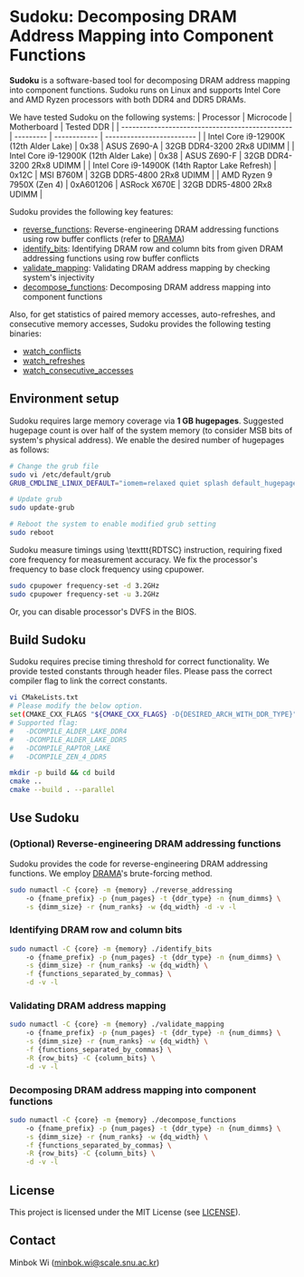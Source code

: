 # Sudoku: Decomposing DRAM Address Mapping into Component Functions

**Sudoku** is a software-based tool for decomposing DRAM address mapping into component functions. 
Sudoku runs on Linux and supports Intel Core and AMD Ryzen processors with both DDR4 and DDR5 DRAMs.

We have tested Sudoku on the following systems:
| Processor                                       | Microcode | Motherboard  | Tested DDR                |
| ----------------------------------------------- | --------- | ------------ | ------------------------- |
| Intel Core i9-12900K (12th Alder Lake)          | 0x38      | ASUS Z690-A  | 32GB DDR4-3200 2Rx8 UDIMM |
| Intel Core i9-12900K (12th Alder Lake)          | 0x38      | ASUS Z690-F  | 32GB DDR4-3200 2Rx8 UDIMM |
| Intel Core i9-14900K (14th Raptor Lake Refresh) | 0x12C     | MSI B760M    | 32GB DDR5-4800 2Rx8 UDIMM |
| AMD Ryzen 9 7950X (Zen 4)                       | 0xA601206 | ASRock X670E | 32GB DDR5-4800 2Rx8 UDIMM |

Sudoku provides the following key features:
* [reverse_functions](./sudoku/reverse_functions.cc): Reverse-engineering DRAM addressing functions using row buffer conflicts (refer to [DRAMA](https://github.com/isec-tugraz/drama))
* [identify_bits](./sudoku/identify_bits.cc): Identifying DRAM row and column bits from given DRAM addressing functions using row buffer conflicts
* [validate_mapping](./sudoku/validate_mapping.cc): Validating DRAM address mapping by checking system's injectivity
* [decompose_functions](./sudoku/decompose_functions.cc): Decomposing DRAM address mapping into component functions

Also, for get statistics of paired memory accesses, auto-refreshes, and consecutive memory accesses, Sudoku provides the following testing binaries:
* [watch_conflicts](./sudoku/testing/watch_conflicts.cc)
* [watch_refreshes](./sudoku/testing/watch_refreshes.cc)
* [watch_consecutive_accesses](./sudoku/testing/watch_consecutive_accesses.cc)

## Environment setup

Sudoku requires large memory coverage via **1 GB hugepages**. 
Suggested hugepage count is over half of the system memory (to consider MSB bits of system's physical address).
We enable the desired number of hugepages as follows:

```bash
# Change the grub file
sudo vi /etc/default/grub
GRUB_CMDLINE_LINUX_DEFAULT="iomem=relaxed quiet splash default_hugepagesz=1G hugepagesz=1G hugepages={num-hugepages}"

# Update grub
sudo update-grub

# Reboot the system to enable modified grub setting
sudo reboot
```

Sudoku measure timings using \texttt{RDTSC} instruction, requiring fixed core frequency for measurement accuracy. 
We fix the processor's frequency to base clock frequency using cpupower.

```bash
sudo cpupower frequency-set -d 3.2GHz
sudo cpupower frequency-set -u 3.2GHz
```

Or, you can disable processor's DVFS in the BIOS.

## Build Sudoku

Sudoku requires precise timing threshold for correct functionality. 
We provide tested constants through header files. 
Please pass the correct compiler flag to link the correct constants.

```bash
vi CMakeLists.txt
# Please modify the below option.
set(CMAKE_CXX_FLAGS "${CMAKE_CXX_FLAGS} -D{DESIRED_ARCH_WITH_DDR_TYPE}")
# Supported flag:
#   -DCOMPILE_ALDER_LAKE_DDR4
#   -DCOMPILE_ALDER_LAKE_DDR5
#   -DCOMPILE_RAPTOR_LAKE
#   -DCOMPILE_ZEN_4_DDR5

mkdir -p build && cd build
cmake ..
cmake --build . --parallel
```

## Use Sudoku
### (Optional) Reverse-engineering DRAM addressing functions

Sudoku provides the code for reverse-engineering DRAM addressing functions. 
We employ [DRAMA](https://github.com/isec-tugraz/drama)'s brute-forcing method.

```bash
sudo numactl -C {core} -m {memory} ./reverse_addressing 
    -o {fname_prefix} -p {num_pages} -t {ddr_type} -n {num_dimms} \
    -s {dimm_size} -r {num_ranks} -w {dq_width} -d -v -l
```

### Identifying DRAM row and column bits

```bash
sudo numactl -C {core} -m {memory} ./identify_bits 
    -o {fname_prefix} -p {num_pages} -t {ddr_type} -n {num_dimms} \
    -s {dimm_size} -r {num_ranks} -w {dq_width} \
    -f {functions_separated_by_commas} \
    -d -v -l
```

### Validating DRAM address mapping

```bash
sudo numactl -C {core} -m {memory} ./validate_mapping
    -o {fname_prefix} -p {num_pages} -t {ddr_type} -n {num_dimms} \
    -s {dimm_size} -r {num_ranks} -w {dq_width} \
    -f {functions_separated_by_commas} \
    -R {row_bits} -C {column_bits} \
    -d -v -l
```

### Decomposing DRAM address mapping into component functions

```bash
sudo numactl -C {core} -m {memory} ./decompose_functions
    -o {fname_prefix} -p {num_pages} -t {ddr_type} -n {num_dimms} \
    -s {dimm_size} -r {num_ranks} -w {dq_width} \
    -f {functions_separated_by_commas} \
    -R {row_bits} -C {column_bits} \
    -d -v -l
```

## License

This project is licensed under the MIT License (see [LICENSE](./LICENSE)).

## Contact

Minbok Wi (minbok.wi@scale.snu.ac.kr)
